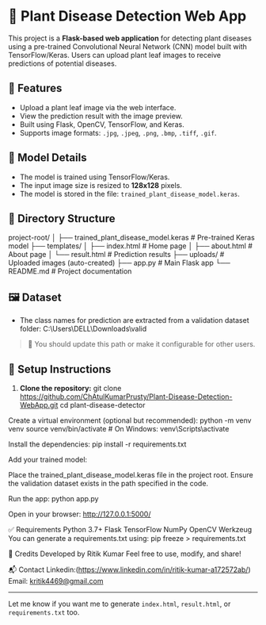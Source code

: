 # 🌿 Plant Disease Detection Web App

This project is a **Flask-based web application** for detecting plant diseases using a pre-trained Convolutional Neural Network (CNN) model built with TensorFlow/Keras. Users can upload plant leaf images to receive predictions of potential diseases.

## 🚀 Features

- Upload a plant leaf image via the web interface.
- View the prediction result with the image preview.
- Built using Flask, OpenCV, TensorFlow, and Keras.
- Supports image formats: `.jpg`, `.jpeg`, `.png`, `.bmp`, `.tiff`, `.gif`.

## 🧠 Model Details

- The model is trained using TensorFlow/Keras.
- The input image size is resized to **128x128** pixels.
- The model is stored in the file: `trained_plant_disease_model.keras`.

## 📂 Directory Structure

project-root/ │ ├── trained_plant_disease_model.keras # Pre-trained Keras model ├── templates/ │ ├── index.html # Home page │ ├── about.html # About page │ └── result.html # Prediction results ├── uploads/ # Uploaded images (auto-created) ├── app.py # Main Flask app └── README.md # Project documentation



## 🖼️ Dataset
- The class names for prediction are extracted from a validation dataset folder:
C:\Users\DELL\Downloads\valid

> 📌 You should update this path or make it configurable for other users.

## 🔧 Setup Instructions

1. **Clone the repository:**
 git clone https://github.com/ChAtulKumarPrusty/Plant-Disease-Detection-WebApp.git
 cd plant-disease-detector

Create a virtual environment (optional but recommended):
python -m venv venv
source venv/bin/activate     # On Windows: venv\Scripts\activate

Install the dependencies:
pip install -r requirements.txt

Add your trained model:

Place the trained_plant_disease_model.keras file in the project root.
Ensure the validation dataset exists in the path specified in the code.

Run the app:
python app.py

Open in your browser:
http://127.0.0.1:5000/


✅ Requirements
Python 3.7+
Flask
TensorFlow
NumPy
OpenCV
Werkzeug
You can generate a requirements.txt using:
pip freeze > requirements.txt


🙌 Credits
Developed by Ritik Kumar
Feel free to use, modify, and share!

📬 Contact
Linkedin:(https://www.linkedin.com/in/ritik-kumar-a172572ab/)
Email: kritik4469@gmail.com


---

Let me know if you want me to generate `index.html`, `result.html`, or `requirements.txt` too.
